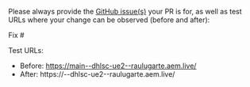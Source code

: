 Please always provide the [GitHub issue(s)](../issues) your PR is for, as well as test URLs where your change can be observed (before and after):

Fix #<gh-issue-id>

Test URLs:
- Before: https://main--dhlsc-ue2--raulugarte.aem.live/
- After: https://<branch>--dhlsc-ue2--raulugarte.aem.live/
